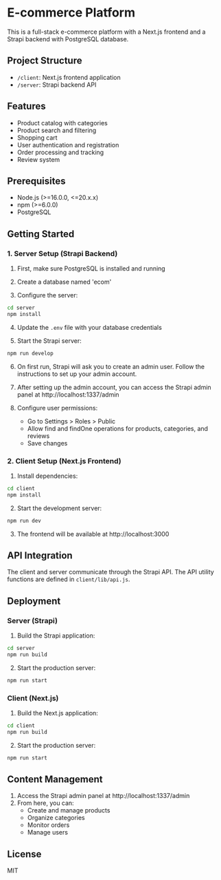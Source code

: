 # E-commerce Platform

This is a full-stack e-commerce platform with a Next.js frontend and a Strapi backend with PostgreSQL database.

## Project Structure

- `/client`: Next.js frontend application
- `/server`: Strapi backend API

## Features

- Product catalog with categories
- Product search and filtering
- Shopping cart
- User authentication and registration
- Order processing and tracking
- Review system

## Prerequisites

- Node.js (>=16.0.0, <=20.x.x)
- npm (>=6.0.0)
- PostgreSQL

## Getting Started

### 1. Server Setup (Strapi Backend)

1. First, make sure PostgreSQL is installed and running

2. Create a database named 'ecom'

3. Configure the server:

```bash
cd server
npm install
```

4. Update the `.env` file with your database credentials

5. Start the Strapi server:

```bash
npm run develop
```

6. On first run, Strapi will ask you to create an admin user. Follow the instructions to set up your admin account.

7. After setting up the admin account, you can access the Strapi admin panel at http://localhost:1337/admin

8. Configure user permissions:
   - Go to Settings > Roles > Public
   - Allow find and findOne operations for products, categories, and reviews
   - Save changes

### 2. Client Setup (Next.js Frontend)

1. Install dependencies:

```bash
cd client
npm install
```

2. Start the development server:

```bash
npm run dev
```

3. The frontend will be available at http://localhost:3000

## API Integration

The client and server communicate through the Strapi API. The API utility functions are defined in `client/lib/api.js`.

## Deployment

### Server (Strapi)

1. Build the Strapi application:

```bash
cd server
npm run build
```

2. Start the production server:

```bash
npm run start
```

### Client (Next.js)

1. Build the Next.js application:

```bash
cd client
npm run build
```

2. Start the production server:

```bash
npm run start
```

## Content Management

1. Access the Strapi admin panel at http://localhost:1337/admin
2. From here, you can:
   - Create and manage products
   - Organize categories
   - Monitor orders
   - Manage users

## License

MIT
